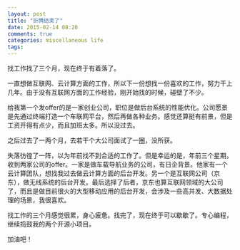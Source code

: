 ```yaml
---
layout: post
title: "折腾结束了"
date: 2015-02-14 08:20
comments: true
categories: miscellaneous life
tags: 
---
```



找工作找了三个月，现在终于有着落了。

 <!--more-->
 
一直想做互联网、云计算方面的工作，所以下一份想找一份喜欢的工作，努力干上几年。由于没有互联网方面的工作经验，刚开始找的时候，碰壁了不少。
 
给我第一个发offer的是一家创业公司，职位是做后台系统的性能优化。公司愿景是先通过终端打造一个车联网平台，然后再做各种业务。感觉还算挺有前景，但是工资开得有点少，而且加班太多。所以没过去。
 
之后过去了一两个月，去若干个大公司面试了一圈，没所获。
 
失落彷徨了一阵，以为年前找不到合适的工作了。但是幸运的是，年前三个星期，收到两家公司的offer。一家是做车载导航业务的公司，有日企背景。他家有一个云计算团队，想找我过去做云计算方面的后台开发。另一个是互联网公司（京东），做无线系统的后台开发。最后选择了后者，京东也算互联网领域的大公司了，而且是做目前很火的大型移动应用的后台开发，会涉及一些高并发、大数据处理的场景，我很喜欢。
 
找工作的三个月感觉很累，身心疲惫。找完了，现在终于可以歇歇了。专心编程，继续捣鼓我的两个开源小项目。
 
加油吧！
